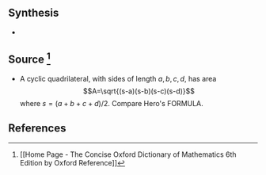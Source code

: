 ## Synthesis
- 
## Source [^1]
- A cyclic quadrilateral, with sides of length $a, b, c, d$, has area$$A=\sqrt{(s-a)(s-b)(s-c)(s-d)}$$where $s=(a+b+c+d) / 2$. Compare Hero's FORMULA.
## References

[^1]: [[Home Page - The Concise Oxford Dictionary of Mathematics 6th Edition by Oxford Reference]]